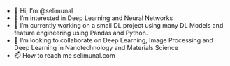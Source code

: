 - 👋 Hi, I’m @selimunal
- 👀 I’m interested in Deep Learning and Neural Networks
- 🌱 I’m currently working on a small DL project using many DL Models and feature engineering using Pandas and Python.
- 💞️ I’m looking to collaborate on Deep Learning, Image Processing and Deep Learning in Nanotechnology and Materials Science
- 📫 How to reach me selimunal.com

<!---
selimunal/selimunal is a ✨ special ✨ repository because its `README.md` (this file) appears on your GitHub profile.
You can click the Preview link to take a look at your changes.
--->
